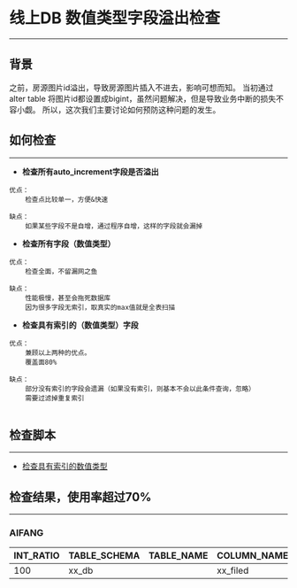 # 线上DB 数值类型字段溢出检查

---

## 背景
>
之前，房源图片id溢出，导致房源图片插入不进去，影响可想而知。
当初通过alter table 将图片id都设置成bigint，虽然问题解决，但是导致业务中断的损失不容小觑。
所以，这次我们主要讨论如何预防这种问题的发生。


## 如何检查

---

* **检查所有auto_increment字段是否溢出**

```
优点：
	检查点比较单一，方便&快速
	
缺点：
	如果某些字段不是自增，通过程序自增，这样的字段就会漏掉
```


* **检查所有字段（数值类型）**

```
优点：
	检查全面，不留漏网之鱼
	
缺点：
	性能极慢，甚至会拖死数据库
	因为很多字段无索引，取真实的max值就是全表扫描
```

* **检查具有索引的（数值类型）字段**

```
优点：
	兼顾以上两种的优点。
	覆盖面80%
	
缺点：
	部分没有索引的字段会遗漏（如果没有索引，则基本不会以此条件查询，忽略）
	需要过滤掉重复索引
	
```


## 检查脚本

---

* [检查具有索引的数值类型](http://gitlab.corp.anjuke.com/_dba/blog/blob/master/Keithlan/mysql/SCRIPT/check_int_overflow/check_int_overflow.pl)


## 检查结果，使用率超过70%

---

### AIFANG

INT_RATIO|TABLE_SCHEMA|TABLE_NAME|COLUMN_NAME|DATA_TYPE|COLUMN_TYPE|IS_UNSIGNED|IS_INT|MAX_VALUE|MAX_REAL_VALUE|INDEX_NAME|SEQ_IN_INDEX
----|----|----|----|----|----|----|----|----|----|----|----|
100|xx_db||xx_filed|int|int(11)|0|1|2147483647|2147483647|idx1|1|
